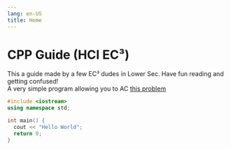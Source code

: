 ```yaml
---
lang: en-US
title: Home
---
```

# CPP Guide (HCI EC³)
This a guide made by a few EC³ dudes in Lower Sec. Have fun reading and getting confused!
<br>
A very simple program allowing you to AC [this problem](https://codebreaker.xyz/problem/helloworld)
```cpp
#include <iostream>
using namespace std;

int main() {
  cout << "Hello World";
  return 0;
}
```
